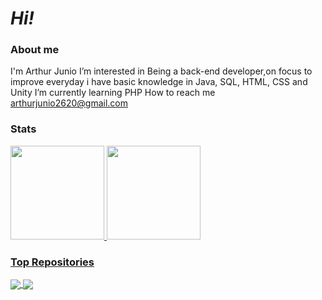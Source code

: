# *Hi!*
### About me
I'm Arthur Junio
I’m interested in Being a back-end developer,on focus to improve everyday
i have basic knowledge in Java, SQL, HTML, CSS and Unity
I’m currently learning PHP
How to reach me arthurjunio2620@gmail.com

### Stats
<div>
  <a href="https://github.com/ArthurJ26">
  <img height="150em" src="https://github-readme-stats.vercel.app/api?username=ArthurJ26&theme=midnight-purple&show_icons=true"/>
  <img height="150em" src="https://github-readme-stats.vercel.app/api/top-langs/?username=ArthurJ26&layout=compact&langs_count=8&theme=midnight-purple"/>
</div>

### Top Repositories
<a href="https://github.com/ArthurJ26/SiteCakes">
  <img align="center" src="https://github-readme-stats.vercel.app/api/pin/?username=ArthurJ26&repo=SiteCakes&theme=midnight-purple" />
</a>

<a href="https://github.com/ArthurJ26/SitePlaylist">
  <img align="center" src="https://github-readme-stats.vercel.app/api/pin/?username=ArthurJ26&repo=SitePlaylist&theme=midnight-purple" />
</a>
